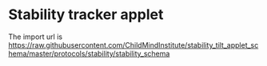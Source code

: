 # Stability tracker applet

The import url is https://raw.githubusercontent.com/ChildMindInstitute/stability_tilt_applet_schema/master/protocols/stability/stability_schema
